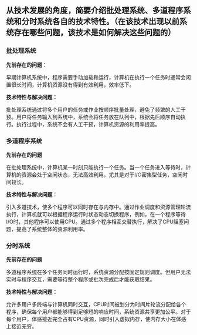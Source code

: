 ## 从技术发展的角度，简要介绍批处理系统、多道程序系统和分时系统各自的技术特性。（在该技术出现以前系统存在哪些问题，该技术是如何解决这些问题的）

### 批处理系统

**先前存在的问题：**

早期计算机系统中，程序需要手动加载和运行，计算机在执行一个任务时通常会闲置很长时间，计算机资源没有得到有效利用，效率低下。

**技术特性与解决问题：**

批处理系统通过将多个用户的任务或作业按顺序批量处理，避免了频繁的人工干预。用户将任务输入到系统中，系统会将任务放在队列中，根据先后顺序自动执行。执行过程中，系统不会有人工干预，计算机资源的利用率提高。

### 多道程序系统

**先前存在的问题**

在批处理系统中，计算机某一时刻只能执行一个任务。当一个任务进入等待时，计算机的资源会处于空闲状态，无法高效利用，尤其是对于I/O密集型任务，空闲时间较长。

**技术特性与解决问题：**

引入多道技术，使多个程序可以同时存在与内存中。通过作业调度和资源管理轮流执行，计算机就可以根据程序运行时状态动态切换程序，例如，在一个程序等待I/O时，其他程序可以使用CPU。通过多个程序相互交替执行，解决了CPU阻塞问题，提高了系统整体的资源利用率。

### 分时系统

**先前存在的问题**

多道程序系统在多个任务同时运行时，系统资源分配按固定规则调度。但用户无法实时与程序交互，需要等待整个程序或批次完成后才能获取结果。

**技术特性与解决问题：**

允许多用户多终端与计算机同时交互，CPU时间被划分为时间片轮流分配给各个程序，确保每个用户都能够得到足够短的响应时间，系统资源共享更加公平。对于每个用户，体感接近完全占有CPU资源，同时引入虚拟内存，使内存大小在体感上接近无穷。